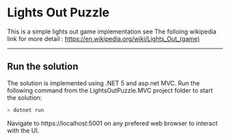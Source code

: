 # Lights Out Puzzle


This is a simple lights out game implementation
see The folloing wikipedia link for more detail : https://en.wikipedia.org/wiki/Lights_Out_(game) 

---
## Run the solution
The solution is implemented using .NET 5 and asp.net MVC.
Run the following command from the LightsOutPuzzle.MVC project folder to start the solution:
```bash
> dotnet run
```
Navigate to https://localhost:5001 on any prefered web browser to interact with the UI.

